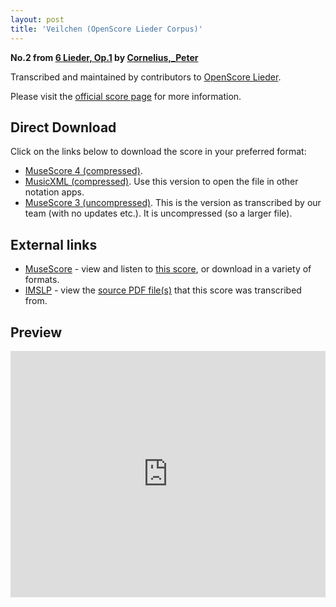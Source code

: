```yaml
---
layout: post
title: 'Veilchen (OpenScore Lieder Corpus)'
---
```


__No.2 from [6 Lieder, Op.1](https://fourscoreandmore.org/OpenScore/Cornelius%2C_Peter/6_Lieder%2C_Op.1/) by [Cornelius,_Peter](https://fourscoreandmore.org/OpenScore/Cornelius%2C_Peter)__

Transcribed and maintained by contributors to [OpenScore Lieder].

Please visit the [official score page] for more information.

[official score page]: https://musescore.com/openscore-lieder-corpus/scores/5054941
[OpenScore Lieder]: https://musescore.com/openscore-lieder-corpus

## Direct Download

Click on the links below to download the score in your preferred format:
- [MuseScore 4 (compressed)](https://fourscoreandmore.org/OpenScore/Cornelius%2C_Peter/6_Lieder%2C_Op.1/2_Veilchen.mscz).
- [MusicXML (compressed)](https://fourscoreandmore.org/OpenScore/Cornelius%2C_Peter/6_Lieder%2C_Op.1/2_Veilchen.mxl). Use this version to open the file in other notation apps.
- [MuseScore 3 (uncompressed)](https://raw.githubusercontent.com/OpenScore/Lieder/refs/heads/main/scores/Cornelius%2C_Peter/6_Lieder%2C_Op.1/2_Veilchen/lc5054941.mscx). This is the version as transcribed by our team (with no updates etc.). It is uncompressed (so a larger file).

## External links

- [MuseScore] - view and listen to [this score][MuseScore], or download in a variety of formats.
- [IMSLP] - view the [source PDF file(s)][IMSLP] that this score was transcribed from.

[MuseScore]: https://musescore.com/score/5054941
[IMSLP]: https://imslp.org/wiki/Special:ReverseLookup/24060

## Preview

<iframe width="100%" height="394" src="https://musescore.com/openscore-lieder-corpus/scores/5054941/embed" frameborder="0" allowfullscreen allow="autoplay; fullscreen"></iframe>
